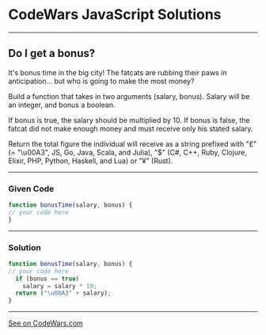 # CodeWars JavaScript Solutions

---

## Do I get a bonus?

It's bonus time in the big city! The fatcats are rubbing their paws in anticipation... but who is going to make the most money?

Build a function that takes in two arguments (salary, bonus). Salary will be an integer, and bonus a boolean.

If bonus is true, the salary should be multiplied by 10. If bonus is false, the fatcat did not make enough money and must receive only his stated salary.

Return the total figure the individual will receive as a string prefixed with "£" (= "\u00A3", JS, Go, Java, Scala, and Julia), "$" (C#, C++, Ruby, Clojure, Elixir, PHP, Python, Haskell, and Lua) or "¥" (Rust).

---

### Given Code


```javascript
function bonusTime(salary, bonus) {
// your code here
}
```

---

### Solution


```javascript
function bonusTime(salary, bonus) {
// your code here
  if (bonus == true)
    salary = salary * 10;
  return ("\u00A3" + salary);
}
```


---


[See on CodeWars.com](https://www.codewars.com/kata/56f6ad906b88de513f000d96/train/javascript)